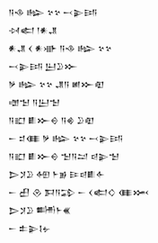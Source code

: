 <div class='block'>
<div class='line'>𒀀𒈾 𒈗 𒆳𒆳 𒁁𒉌𒅀</div>
<div class='line'>𒀴𒅗 𒁹𒀭𒂗</div>
<div class='line'>𒀭𒂗 𒌋 𒀭𒀝 𒀀𒈾 𒈗 𒆳𒆳</div>
<div class='line'>𒁁𒉌𒅀 𒌨𒊒𒁍</div>
<div class='line'>𒃻 𒈗 𒆳𒆳 𒂗𒀀 𒅖𒁍𒊏</div>
<div class='line'>𒌝𒈠 𒀀𒌨𒈠</div>
<div class='line'>𒀀𒊬 𒀾𒁍𒀪 𒀀𒄯 𒊒𒊏</div>
<div class='line'>𒀸 𒄑𒈪 𒃻 𒈗 𒆳𒆳 𒁁𒉌𒅀</div>
<div class='line'>𒀀𒊬 𒀾𒁍𒀪 𒈠𒀀𒁺 𒁀𒉌𒈠</div>
<div class='line'>𒆕𒋡𒊒 𒅇 𒈨𒂊 𒄿𒁀𒀾𒅆</div>
<div class='line'>𒀸 𒌷 𒊮 𒁕𒀀𒁉 𒀸 𒌋𒅗𒄭 𒈪𒈲</div>
<div class='line'>𒆕𒋡𒊒 𒌦𒈨𒌍</div>
<div class='line'>𒀸 𒉺𒉌𒋙𒉡</div>
</div>